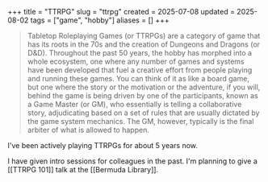 +++
title = "TTRPG"
slug = "ttrpg"
created = 2025-07-08
updated = 2025-08-02
tags = ["game", "hobby"]
aliases = []
+++

> Tabletop Roleplaying Games (or TTRPGs) are a category of game that has its roots in the 70s and the creation of Dungeons and Dragons (or D&D). Throughout the past 50 years, the hobby has morphed into a whole ecosystem, one where any number of games and systems have been developed that fuel a creative effort from people playing and running these games. You can think of it as like a board game, but one where the story or the motivation or the adventure, if you will, behind the game is being driven by one of the participants, known as a Game Master (or GM), who essentially is telling a collaborative story, adjudicating based on a set of rules that are usually dictated by the game system mechanics. The GM, however, typically is the final arbiter of what is allowed to happen.

I've been actively playing TTRPGs for about 5 years now.

I have given intro sessions for colleagues in the past. I'm planning to give a [[TTRPG 101]] talk at the [[Bermuda Library]].
